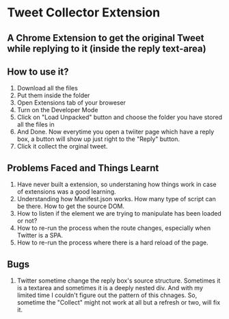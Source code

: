 # Tweet Collector Extension
## A Chrome Extension to get the original Tweet while replying to it (inside the reply text-area)
## How to use it?
1. Download all the files
2. Put them inside the folder
3. Open Extensions tab of your broweser
4. Turn on the Developer Mode
5. Click on "Load Unpacked" button and choose the folder you have stored all the files in
6. And Done. Now everytime you open a twiiter page which have a reply box, a button will show up just right to the "Reply" button.
7. Click it collect the orginal tweet.

## Problems Faced and Things Learnt
1. Have never built a extension, so understaning how things work in case of extensions was a good learning.
2. Understanding how Manifest.json works. How many type of script can be there. How to get the source DOM.
3. How to listen if the element we are trying to manipulate has been loaded or not?
4. How to re-run the process when the route changes, especially when Twitter is a SPA.
5. How to re-run the process where there is a hard reload of the page.

## Bugs
1. Twitter sometime change the reply box's source structure. Sometimes it is a textarea and sometimes it is a deeply nested div. And with my limited time I couldn't figure out the pattern of this chnages. So, sometime the "Collect" might not work at all but a refresh or two, will fix it.